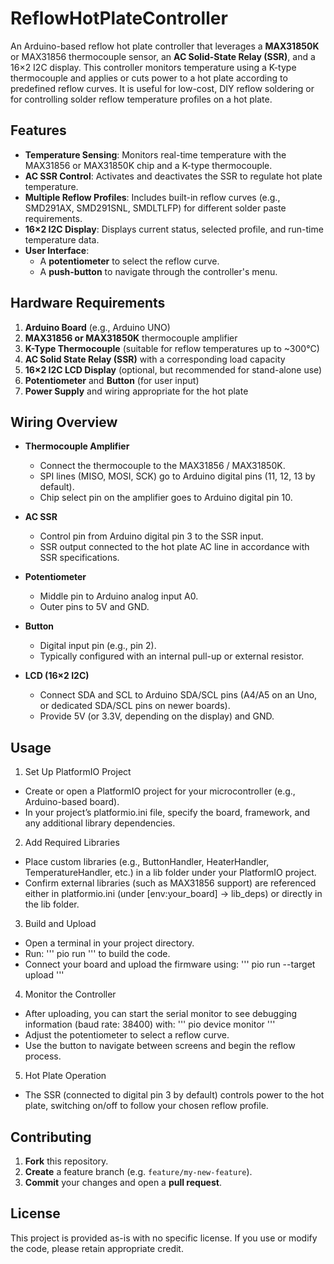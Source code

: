 # ReflowHotPlateController

An Arduino-based reflow hot plate controller that leverages a **MAX31850K** or MAX31856 thermocouple sensor, an **AC Solid-State Relay (SSR)**, and a 16×2 I2C display. This controller monitors temperature using a K-type thermocouple and applies or cuts power to a hot plate according to predefined reflow curves. It is useful for low-cost, DIY reflow soldering or for controlling solder reflow temperature profiles on a hot plate.

## Features

- **Temperature Sensing**: Monitors real-time temperature with the MAX31856 or MAX31850K chip and a K-type thermocouple.
- **AC SSR Control**: Activates and deactivates the SSR to regulate hot plate temperature.
- **Multiple Reflow Profiles**: Includes built-in reflow curves (e.g., SMD291AX, SMD291SNL, SMDLTLFP) for different solder paste requirements.
- **16×2 I2C Display**: Displays current status, selected profile, and run-time temperature data.
- **User Interface**: 
  - A **potentiometer** to select the reflow curve.
  - A **push-button** to navigate through the controller's menu.

## Hardware Requirements

1. **Arduino Board** (e.g., Arduino UNO)
2. **MAX31856 or MAX31850K** thermocouple amplifier
3. **K-Type Thermocouple** (suitable for reflow temperatures up to ~300°C)
4. **AC Solid State Relay (SSR)** with a corresponding load capacity
5. **16×2 I2C LCD Display** (optional, but recommended for stand-alone use)
6. **Potentiometer** and **Button** (for user input)
7. **Power Supply** and wiring appropriate for the hot plate

## Wiring Overview

- **Thermocouple Amplifier**  
  - Connect the thermocouple to the MAX31856 / MAX31850K.  
  - SPI lines (MISO, MOSI, SCK) go to Arduino digital pins (11, 12, 13 by default).  
  - Chip select pin on the amplifier goes to Arduino digital pin 10.

- **AC SSR**  
  - Control pin from Arduino digital pin 3 to the SSR input.  
  - SSR output connected to the hot plate AC line in accordance with SSR specifications.

- **Potentiometer**  
  - Middle pin to Arduino analog input A0.  
  - Outer pins to 5V and GND.

- **Button**  
  - Digital input pin (e.g., pin 2).  
  - Typically configured with an internal pull-up or external resistor.

- **LCD (16×2 I2C)**  
  - Connect SDA and SCL to Arduino SDA/SCL pins (A4/A5 on an Uno, or dedicated SDA/SCL pins on newer boards).  
  - Provide 5V (or 3.3V, depending on the display) and GND.

## Usage
1. Set Up PlatformIO Project
  - Create or open a PlatformIO project for your microcontroller (e.g., Arduino-based board).
  - In your project’s platformio.ini file, specify the board, framework, and any additional library dependencies.
2. Add Required Libraries
  - Place custom libraries (e.g., ButtonHandler, HeaterHandler, TemperatureHandler, etc.) in a lib folder under your PlatformIO project.
  - Confirm external libraries (such as MAX31856 support) are referenced either in platformio.ini (under [env:your_board] → lib_deps) or directly in the lib folder.
3. Build and Upload
  - Open a terminal in your project directory.
  - Run: ''' pio run ''' to build the code.
  - Connect your board and upload the firmware using: ''' pio run --target upload '''
4. Monitor the Controller
  - After uploading, you can start the serial monitor to see debugging information (baud rate: 38400) with: ''' pio device monitor '''
  - Adjust the potentiometer to select a reflow curve.
  - Use the button to navigate between screens and begin the reflow process.
5. Hot Plate Operation
  - The SSR (connected to digital pin 3 by default) controls power to the hot plate, switching on/off to follow your chosen reflow profile.

## Contributing

1. **Fork** this repository.  
2. **Create** a feature branch (e.g. `feature/my-new-feature`).  
3. **Commit** your changes and open a **pull request**.

## License

This project is provided as-is with no specific license. If you use or modify the code, please retain appropriate credit.
